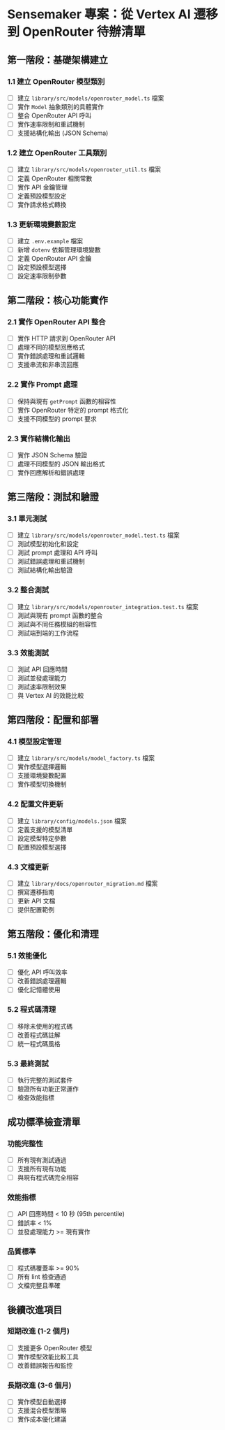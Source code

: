 # Sensemaker 專案：從 Vertex AI 遷移到 OpenRouter 待辦清單

## 第一階段：基礎架構建立

### 1.1 建立 OpenRouter 模型類別
- [ ] 建立 `library/src/models/openrouter_model.ts` 檔案
- [ ] 實作 `Model` 抽象類別的具體實作
- [ ] 整合 OpenRouter API 呼叫
- [ ] 實作速率限制和重試機制
- [ ] 支援結構化輸出 (JSON Schema)

### 1.2 建立 OpenRouter 工具類別
- [ ] 建立 `library/src/models/openrouter_util.ts` 檔案
- [ ] 定義 OpenRouter 相關常數
- [ ] 實作 API 金鑰管理
- [ ] 定義預設模型設定
- [ ] 實作請求格式轉換

### 1.3 更新環境變數設定
- [ ] 建立 `.env.example` 檔案
- [ ] 新增 `dotenv` 依賴管理環境變數
- [ ] 定義 OpenRouter API 金鑰
- [ ] 設定預設模型選擇
- [ ] 設定速率限制參數

## 第二階段：核心功能實作

### 2.1 實作 OpenRouter API 整合
- [ ] 實作 HTTP 請求到 OpenRouter API
- [ ] 處理不同的模型回應格式
- [ ] 實作錯誤處理和重試邏輯
- [ ] 支援串流和非串流回應

### 2.2 實作 Prompt 處理
- [ ] 保持與現有 `getPrompt` 函數的相容性
- [ ] 實作 OpenRouter 特定的 prompt 格式化
- [ ] 支援不同模型的 prompt 要求

### 2.3 實作結構化輸出
- [ ] 實作 JSON Schema 驗證
- [ ] 處理不同模型的 JSON 輸出格式
- [ ] 實作回應解析和錯誤處理

## 第三階段：測試和驗證

### 3.1 單元測試
- [ ] 建立 `library/src/models/openrouter_model.test.ts` 檔案
- [ ] 測試模型初始化和設定
- [ ] 測試 prompt 處理和 API 呼叫
- [ ] 測試錯誤處理和重試機制
- [ ] 測試結構化輸出驗證

### 3.2 整合測試
- [ ] 建立 `library/src/models/openrouter_integration.test.ts` 檔案
- [ ] 測試與現有 prompt 函數的整合
- [ ] 測試與不同任務模組的相容性
- [ ] 測試端到端的工作流程

### 3.3 效能測試
- [ ] 測試 API 回應時間
- [ ] 測試並發處理能力
- [ ] 測試速率限制效果
- [ ] 與 Vertex AI 的效能比較

## 第四階段：配置和部署

### 4.1 模型設定管理
- [ ] 建立 `library/src/models/model_factory.ts` 檔案
- [ ] 實作模型選擇邏輯
- [ ] 支援環境變數配置
- [ ] 實作模型切換機制

### 4.2 配置文件更新
- [ ] 建立 `library/config/models.json` 檔案
- [ ] 定義支援的模型清單
- [ ] 設定模型特定參數
- [ ] 配置預設模型選擇

### 4.3 文檔更新
- [ ] 建立 `library/docs/openrouter_migration.md` 檔案
- [ ] 撰寫遷移指南
- [ ] 更新 API 文檔
- [ ] 提供配置範例

## 第五階段：優化和清理

### 5.1 效能優化
- [ ] 優化 API 呼叫效率
- [ ] 改善錯誤處理邏輯
- [ ] 優化記憶體使用

### 5.2 程式碼清理
- [ ] 移除未使用的程式碼
- [ ] 改善程式碼註解
- [ ] 統一程式碼風格

### 5.3 最終測試
- [ ] 執行完整的測試套件
- [ ] 驗證所有功能正常運作
- [ ] 檢查效能指標

## 成功標準檢查清單

### 功能完整性
- [ ] 所有現有測試通過
- [ ] 支援所有現有功能
- [ ] 與現有程式碼完全相容

### 效能指標
- [ ] API 回應時間 < 10 秒 (95th percentile)
- [ ] 錯誤率 < 1%
- [ ] 並發處理能力 >= 現有實作

### 品質標準
- [ ] 程式碼覆蓋率 >= 90%
- [ ] 所有 lint 檢查通過
- [ ] 文檔完整且準確

## 後續改進項目

### 短期改進 (1-2 個月)
- [ ] 支援更多 OpenRouter 模型
- [ ] 實作模型效能比較工具
- [ ] 改善錯誤報告和監控

### 長期改進 (3-6 個月)
- [ ] 實作模型自動選擇
- [ ] 支援混合模型策略
- [ ] 實作成本優化建議
